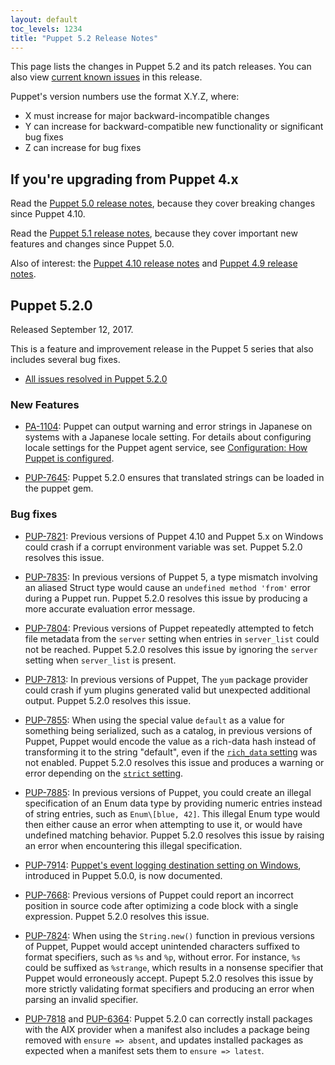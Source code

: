 ```yaml
---
layout: default
toc_levels: 1234
title: "Puppet 5.2 Release Notes"
---
```


This page lists the changes in Puppet 5.2 and its patch releases. You can also view [current known issues](known_issues.html) in this release.

Puppet's version numbers use the format X.Y.Z, where:

-   X must increase for major backward-incompatible changes
-   Y can increase for backward-compatible new functionality or significant bug fixes
-   Z can increase for bug fixes

## If you're upgrading from Puppet 4.x

Read the [Puppet 5.0 release notes](/puppet/5.0/release_notes.html), because they cover breaking changes since Puppet 4.10.

Read the [Puppet 5.1 release notes](/puppet/5.1/release_notes.html), because they cover important new features and changes since Puppet 5.0.

Also of interest: the [Puppet 4.10 release notes](/puppet/4.10/release_notes.html) and [Puppet 4.9 release notes](/puppet/4.9/release_notes.html).

## Puppet 5.2.0

Released September 12, 2017.

This is a feature and improvement release in the Puppet 5 series that also includes several bug fixes.

-   [All issues resolved in Puppet 5.2.0](https://tickets.puppetlabs.com/issues/?jql=fixVersion%20%3D%20%27PUP%205.2.0%27)

### New Features

-   [PA-1104](https://tickets.puppetlabs.com/browse/PUP-7645): Puppet can output warning and error strings in Japanese on systems with a Japanese locale setting. For details about configuring locale settings for the Puppet agent service, see [Configuration: How Puppet is configured](./config_about_settings.html).

-   [PUP-7645](https://tickets.puppetlabs.com/browse/PUP-7645): Puppet 5.2.0 ensures that translated strings can be loaded in the puppet gem.

### Bug fixes

-   [PUP-7821](https://tickets.puppetlabs.com/browse/PUP-7821): Previous versions of Puppet 4.10 and Puppet 5.x on Windows could crash if a corrupt environment variable was set. Puppet 5.2.0 resolves this issue.

-   [PUP-7835](https://tickets.puppetlabs.com/browse/PUP-7835): In previous versions of Puppet 5, a type mismatch involving an aliased Struct type would cause an `undefined method 'from'` error during a Puppet run. Puppet 5.2.0 resolves this issue by producing a more accurate evaluation error message.

-   [PUP-7804](https://tickets.puppetlabs.com/browse/PUP-7804): Previous versions of Puppet repeatedly attempted to fetch file metadata from the `server` setting when entries in `server_list` could not be reached. Puppet 5.2.0 resolves this issue by ignoring the `server` setting when `server_list` is present.

-   [PUP-7813](https://tickets.puppetlabs.com/browse/PUP-7813): In previous versions of Puppet, The `yum` package provider could crash if yum plugins generated valid but unexpected additional output. Puppet 5.2.0 resolves this issue.

-   [PUP-7855](https://tickets.puppetlabs.com/browse/PUP-7855): When using the special value `default` as a value for something being serialized, such as a catalog, in previous versions of Puppet, Puppet would encode the value as a rich-data hash instead of transforming it to the string "default", even if the [`rich_data` setting](./configuration.html#richdata) was not enabled. Puppet 5.2.0 resolves this issue and produces a warning or error depending on the [`strict` setting](./configuration.html#strict).

-   [PUP-7885](https://tickets.puppetlabs.com/browse/PUP-7885): In previous versions of Puppet, you could create an illegal specification of an Enum data type by providing numeric entries instead of string entries, such as `Enum\[blue, 42]`. This illegal Enum type would then either cause an error when attempting to use it, or would have undefined matching behavior. Puppet 5.2.0 resolves this issue by raising an error when encountering this illegal specification.

-   [PUP-7914](https://tickets.puppetlabs.com/browse/PUP-7914): [Puppet's event logging destination setting on Windows](./services_agent_windows.html), introduced in Puppet 5.0.0, is now documented.

-   [PUP-7668](https://tickets.puppetlabs.com/browse/PUP-7668): Previous versions of Puppet could report an incorrect position in source code after optimizing a code block with a single expression. Puppet 5.2.0 resolves this issue.

-   [PUP-7824](https://tickets.puppetlabs.com/browse/PUP-7824): When using the `String.new()` function in previous versions of Puppet, Puppet would accept unintended characters suffixed to format specifiers, such as `%s` and `%p`, without error. For instance, `%s` could be suffixed as `%strange`, which results in a nonsense specifier that Puppet would erroneously accept. Pupept 5.2.0 resolves this issue by more strictly validating format specifiers and producing an error when parsing an invalid specifier.

-   [PUP-7818](https://tickets.puppetlabs.com/browse/PUP-7818) and [PUP-6364](https://tickets.puppetlabs.com/browse/PUP-6364): Puppet 5.2.0 can correctly install packages with the AIX provider when a manifest also includes a package being removed with `ensure => absent`, and updates installed packages as expected when a manifest sets them to `ensure => latest`.
